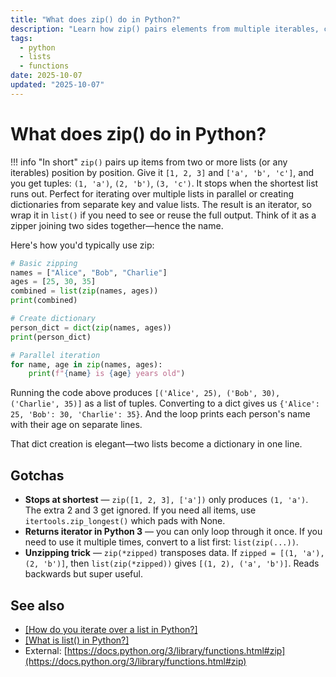 ```yaml
---
title: "What does zip() do in Python?"
description: "Learn how zip() pairs elements from multiple iterables, creates tuples, and enables parallel iteration over lists."
tags:
  - python
  - lists
  - functions
date: 2025-10-07
updated: "2025-10-07"
---
```


# What does zip() do in Python?

<!-- more -->

!!! info "In short"
    `zip()` pairs up items from two or more lists (or any iterables) position by position. Give it `[1, 2, 3]` and `['a', 'b', 'c']`, and you get tuples: `(1, 'a')`, `(2, 'b')`, `(3, 'c')`. It stops when the shortest list runs out. Perfect for iterating over multiple lists in parallel or creating dictionaries from separate key and value lists. The result is an iterator, so wrap it in `list()` if you need to see or reuse the full output. Think of it as a zipper joining two sides together—hence the name.

Here's how you'd typically use zip:

```python
# Basic zipping
names = ["Alice", "Bob", "Charlie"]
ages = [25, 30, 35]
combined = list(zip(names, ages))
print(combined)

# Create dictionary
person_dict = dict(zip(names, ages))
print(person_dict)

# Parallel iteration
for name, age in zip(names, ages):
    print(f"{name} is {age} years old")
```

Running the code above produces `[('Alice', 25), ('Bob', 30), ('Charlie', 35)]` as a list of tuples. Converting to a dict gives us `{'Alice': 25, 'Bob': 30, 'Charlie': 35}`. And the loop prints each person's name with their age on separate lines.

That dict creation is elegant—two lists become a dictionary in one line.

## Gotchas

* **Stops at shortest** — `zip([1, 2, 3], ['a'])` only produces `(1, 'a')`. The extra 2 and 3 get ignored. If you need all items, use `itertools.zip_longest()` which pads with None.
* **Returns iterator in Python 3** — you can only loop through it once. If you need to use it multiple times, convert to a list first: `list(zip(...))`.
* **Unzipping trick** — `zip(*zipped)` transposes data. If `zipped = [(1, 'a'), (2, 'b')]`, then `list(zip(*zipped))` gives `[(1, 2), ('a', 'b')]`. Reads backwards but super useful.

## See also

* [[How do you iterate over a list in Python?]](./how-to-iterate-over-a-list.md)
* [[What is list() in Python?]](./what-is-list-function-in-python.md)
* External: [https://docs.python.org/3/library/functions.html#zip](https://docs.python.org/3/library/functions.html#zip)

<script type="application/ld+json">
{
  "@context": "https://schema.org",
  "@type": "FAQPage",
  "mainEntity": [{
    "@type": "Question",
    "name": "What does zip() do in Python?",
    "acceptedAnswer": {
      "@type": "Answer",
      "text": "zip() pairs up items from two or more lists (or any iterables) position by position. Give it [1, 2, 3] and ['a', 'b', 'c'], and you get tuples: (1, 'a'), (2, 'b'), (3, 'c'). It stops when the shortest list runs out. Perfect for iterating over multiple lists in parallel or creating dictionaries from separate key and value lists. The result is an iterator, so wrap it in list() if you need to see or reuse the full output. Think of it as a zipper joining two sides together—hence the name."
    }
  }]
}
</script>
